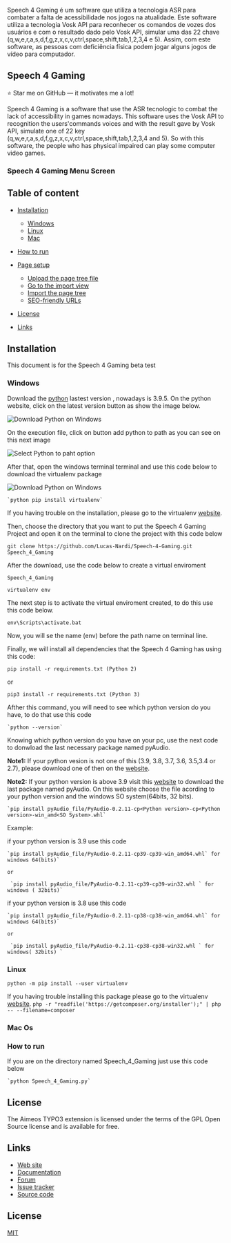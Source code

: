 
Speech 4 Gaming é um software que utiliza a tecnologia ASR para combater a falta de acessibilidade nos jogos na atualidade. 
Este software utiliza a tecnologia Vosk API para reconhecer os comandos de vozes dos usuários e com o resultado dado pelo Vosk API, simular uma das 
22 chave (q,w,e,r,a,s,d,f,g,z,x,c,v,ctrl,space,shift,tab,1,2,3,4 e 5). Assim, com este software, as pessoas com deficiência física podem jogar alguns jogos de vídeo para computador.


## Speech 4 Gaming

:star: Star me on GitHub — it motivates me a lot!

Speech 4 Gaming is a software that use the ASR tecnologic to combat the lack of accessibility in games nowadays. 
This software uses the Vosk API to recognition the users'commands voices and with the result gave by Vosk API, simulate one of 
22 key (q,w,e,r,a,s,d,f,g,z,x,c,v,ctrl,space,shift,tab,1,2,3,4 and 5). So with this software, the people who has physical impaired can play some computer video games.

### Speech 4 Gaming Menu Screen


## Table of content

- [Installation](#installation)
    - [Windows](#Windows)
    - [Linux](#Linux)
    - [Mac](#Mac)
- [How to run](#How-to-run)
    
- [Page setup](#page-setup)
    - [Upload the page tree file](#upload-the-page-tree-file)
    - [Go to the import view](#go-to-the-import-view)
    - [Import the page tree](#import-the-page-tree)
    - [SEO-friendly URLs](#seo-friendly-urls)
- [License](#license)
- [Links](#links)

## Installation

This document is for the Speech 4 Gaming beta test  

### Windows

Download the [python](https://www.python.org/downloads/windows/) lastest version , nowadays is 3.9.5. On the python website, click on the latest version button as show the image below.

<img src="https://drive.google.com/uc?export=view&id=1RK1VWZ2X8f5y0jPsmbduLkvHX8CiKKqP" alt="Download Python on Windows" title="Download Python on Windows" align="center"  />

On the execution file, click on button add python <version> to path as you can see on this next image
    

<img src="https://drive.google.com/uc?export=view&id=1mqDiaYM5B7jW8ooyjuDkvhsAVoGzdzRu" alt="Select Python to paht option" title="Select Python to paht option" align="center" />
    

After that, open the windows terminal terminal and use this code below to download the virtualenv package  
    
   
<img src="https://drive.google.com/uc?export=view&id=1S-6H2UWTARSjXJqCaSDEi7rKyT9ZHi3U " alt="Download Python on Windows" title="Download Python on Windows" align="center" />
    

    `python pip install virtualenv`
    

If you having trouble on the installation, please go to the virtualenv [website](https://virtualenv.pypa.io/en/latest/installation.html).

Then, choose the directory that you want to put the Speech 4 Gaming Project and open it on the terminal to clone the project with this code below 
    
`git clone https://github.com/Lucas-Nardi/Speech-4-Gaming.git Speech_4_Gaming`    
    
 After the download, use the code below to create a virtual enviroment   
 
 `Speech_4_Gaming`
    
`virtualenv env`

The next step is to activate the virtual enviroment created, to do this use this code below.

`env\Scripts\activate.bat`

Now, you will se the name (env) before the path name on terminal line.

Finally, we will install all dependencies that the Speech 4 Gaming has using this code:

`pip install -r requirements.txt (Python 2)`

or

`pip3 install -r requirements.txt (Python 3)`

       
Afther this command, you will need to see which python version do you have, to do that use this code
    
    `python --version`
    
Knowing which python version do you have on your pc, use the next code to donwload the last necessary package named pyAudio. 
    
**Note1:** If your python vesion is not one of this (3.9, 3.8, 3.7, 3.6, 3.5,3.4 or 2.7), please download one of then on the [website](https://www.python.org/downloads/windows/).
    
**Note2:** If your python version is above 3.9 visit this [website](https://www.lfd.uci.edu/~gohlke/pythonlibs/#pyaudio) to download the last package named pyAudio. On this website choose the file acording to your python version and the windows SO system(64bits, 32 bits).
    
    `pip install pyAudio_file/PyAudio-0.2.11-cp<Python version>-cp<Python version>-win_amd<SO System>.whl`
 
Example:
    
if your python version is 3.9 use this code
    
    `pip install pyAudio_file/PyAudio-0.2.11-cp39-cp39-win_amd64.whl` for windows 64(bits)` 
    
    or
    
     `pip install pyAudio_file/PyAudio‑0.2.11‑cp39‑cp39‑win32.whl ` for windows ( 32bits)` 
    
if your python version is 3.8 use this code
    
    `pip install pyAudio_file/PyAudio-0.2.11-cp38-cp38-win_amd64.whl` for windows 64(bits)` 
    
    or
    
     `pip install pyAudio_file/PyAudio‑0.2.11‑cp38‑cp38‑win32.whl ` for windows( 32bits) `    
 
    
    
### Linux

`python -m pip install --user virtualenv`

If you having trouble installing this package please go to the virtualenv [website](https://virtualenv.pypa.io/en/latest/installation.html).
`php -r "readfile('https://getcomposer.org/installer');" | php -- --filename=composer`


### Mac Os


### How to run

If you are on the directory named Speech_4_Gaming just use this code below
    
    `python Speech_4_Gaming.py`

## License

The Aimeos TYPO3 extension is licensed under the terms of the GPL Open Source
license and is available for free.

## Links

* [Web site](https://aimeos.org/integrations/typo3-shop-extension/)
* [Documentation](https://aimeos.org/docs/TYPO3)
* [Forum](https://aimeos.org/help/typo3-extension-f16/)
* [Issue tracker](https://github.com/aimeos/aimeos-typo3/issues)
* [Source code](https://github.com/aimeos/aimeos-typo3)

## License
[MIT](https://choosealicense.com/licenses/mit/)
